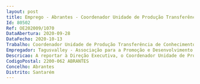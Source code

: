 ```yaml
--- 
layout: post
title: Emprego - Abrantes - Coordenador Unidade de Produção Transferência de Conhecimento em Tecnologias e Processos Industriais
Id: 80502
Ref: OE202009/1070
DataAbertura: 2020-09-28
DataFecho: 2020-10-13
Trabalho: Coordenador Unidade de Produção Transferência de Conhecimento em Tecnologias e Processos Industriais
Empregador: Tagusvalley - Associação para a Promoção e Desenvolvimento do Tecnopólo do Vale do Tejo
Descricao: A reportar à Direção Executiva, o Coordenador Unidade de Produção Transferência de Conhecimento em Tecnologias e Processos Industriais deverá apresentar o seguinte perfil académico e profissional Grau de doutoramento em área domínio científico relevante obtido há mais de 3 anos Experiência de coordenação, gestão e ou participação em projetos e equipas de I&DExperiência de trabalho e interação com o tecido empresarial e ou com entidades públicas e privadas com ligação ao tecido empresarial Experiência na elaboração de candidaturas para obtenção de financiamento em ambiente competitivo de projetos de I&D e de transferência de conhecimento.
CodigoPostal: 2200-062 ABRANTES
Concelho: Abrantes
Distrito: Santarém
--- 
```

